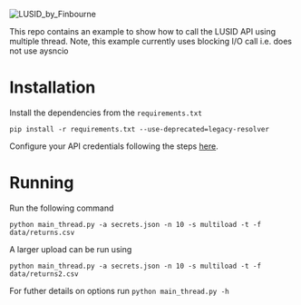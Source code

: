 ![LUSID_by_Finbourne](https://content.finbourne.com/LUSID_repo.png)

This repo contains an example to show how to call the LUSID API using multiple thread. Note, this example currently uses blocking I/O call i.e. does not use aysncio

# Installation

Install the dependencies from the `requirements.txt`
```
pip install -r requirements.txt --use-deprecated=legacy-resolver
```

Configure your API credentials following the steps [here](https://support.lusid.com/knowledgebase/article/KA-01663/).

# Running

Run the following command

```
python main_thread.py -a secrets.json -n 10 -s multiload -t -f data/returns.csv
```

A larger upload can be run using 
```
python main_thread.py -a secrets.json -n 10 -s multiload -t -f data/returns2.csv
```

For futher details on options run `python main_thread.py -h`
